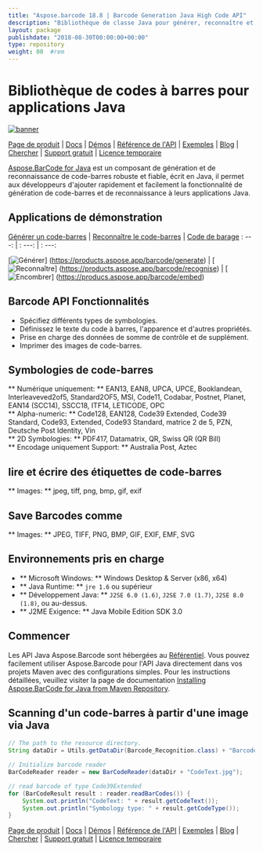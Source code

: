 ```yaml
---
title: "Aspose.barcode 18.8 | Barcode Generation Java High Code API" 
description: "Bibliothèque de classe Java pour générer, reconnaître et convertir les codes à barres. Prend en charge les symbologies numériques, alpha-numeriques et 2D. Personnalisez les codes à barres dans votre application Java." 
layout: package
publishdate: "2018-08-30T00:00:00+00:00"
type: repository
weight: 00	#rem
---
```


# Bibliothèque de codes à barres pour applications Java
[![banner](../aspose_barcode-for-java-banner.png)](./)

[Page de produit](https://products.aspose.com/barcode/java) | [Docs](https://docs.aspose.com/barcode/java/) | [Démos](https://products.aspose.app/barcode/family) | [Référence de l'API](https://apireference.aspose.com/barcode/java) | [Exemples](https://github.com/aspose-barcode/Aspose.BarCode-for-Java) | [Blog](https://blog.aspose.com/category/barcode/) | [Chercher](https://search.aspose.com/) | [Support gratuit](https://forum.aspose.com/c/barcode) | [Licence temporaire](https://purchase.aspose.com/temporary-license)

[Aspose.BarCode for Java](https://products.aspose.com/barcode/java) est un composant de génération et de reconnaissance de code-barres robuste et fiable, écrit en Java, il permet aux développeurs d'ajouter rapidement et facilement la fonctionnalité de génération de code-barres et de reconnaissance à leurs applications Java.

## Applications de démonstration

[Générer un code-barres](https://products.aspose.app/barcode/generate) | [Reconnaître le code-barres](https://products.aspose.app/barcode/recognize) | [Code de barage](https://products.aspose.app/barcode/embed)
: ---: | : ---: | : ---:

[![Générer](https://products.aspose.app/barcode/generate/img/aspose_generate-app-48.png)] (https://products.aspose.app/barcode/generate) | [![Reconnaître](https://products.aspose.app/barcode/recognize/img/aspose_recognize-app-48.png)] (https://products.aspose.app/barcode/recognise) | [![Encombrer](https://products.aspose.app/barcode/embed/img/aspose_embed-app-48.png)] (https://producs.aspose.app/barcode/embed)

## Barcode API Fonctionnalités
- Spécifiez différents types de symbologies.
- Définissez le texte du code à barres, l'apparence et d'autres propriétés.
- Prise en charge des données de somme de contrôle et de supplément.
- Imprimer des images de code-barres.

## Symbologies de code-barres
** Numérique uniquement: ** EAN13, EAN8, UPCA, UPCE, Booklandean, Interleaveved2of5, Standard2OF5, MSI, Code11, Codabar, Postnet, Planet, EAN14 (SCC14), SSCC18, ITF14, LETICODE, OPC \
** Alpha-numeric: ** Code128, EAN128, Code39 Extended, Code39 Standard, Code93, Extended, Code93 Standard, matrice 2 de 5, PZN, Deutsche Post Identity, Vin \
** 2D Symbologies: ** PDF417, Datamatrix, QR, Swiss QR (QR Bill) \
** Encodage uniquement Support: ** Australia Post, Aztec

## lire et écrire des étiquettes de code-barres
** Images: ** jpeg, tiff, png, bmp, gif, exif

## Save Barcodes comme
** Images: ** JPEG, TIFF, PNG, BMP, GIF, EXIF, EMF, SVG

## Environnements pris en charge
- ** Microsoft Windows: ** Windows Desktop & Server (x86, x64)
- ** Java Runtime: ** `jre 1.6` ou supérieur
- ** Développement Java: ** `J2SE 6.0 (1.6)`, `J2SE 7.0 (1.7)`, `J2SE 8.0 (1.8)`, ou au-dessus.
- ** J2ME Exigence: ** Java Mobile Edition SDK 3.0

## Commencer

Les API Java Aspose.Barcode sont hébergées au [Référentiel](https://releases.aspose.com/barcode/java/). Vous pouvez facilement utiliser Aspose.Barcode pour l'API Java directement dans vos projets Maven avec des configurations simples. Pour les instructions détaillées, veuillez visiter la page de documentation [Installing Aspose.BarCode for Java from Maven Repository](https://docs.aspose.com/barcode/java/installation/).

## Scanning d'un code-barres à partir d'une image via Java

```java
// The path to the resource directory.
String dataDir = Utils.getDataDir(Barcode_Recognition.class) + "BarcodeReader/basic_features/";

// Initialize barcode reader
BarCodeReader reader = new BarCodeReader(dataDir + "CodeText.jpg");

// read barcode of type Code39Extended
for (BarCodeResult result : reader.readBarCodes()) {
    System.out.println("CodeText: " + result.getCodeText());
    System.out.println("Symbology type: " + result.getCodeType());
}
```

[Page de produit](https://products.aspose.com/barcode/java) | [Docs](https://docs.aspose.com/barcode/java/) | [Démos](https://products.aspose.app/barcode/family) | [Référence de l'API](https://apireference.aspose.com/barcode/java) | [Exemples](https://github.com/aspose-barcode/Aspose.BarCode-for-Java) | [Blog](https://blog.aspose.com/category/barcode/) | [Chercher](https://search.aspose.com/) | [Support gratuit](https://forum.aspose.com/c/barcode) | [Licence temporaire](https://purchase.aspose.com/temporary-license)
